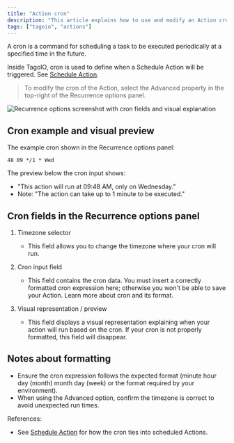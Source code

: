 ```yaml
---
title: "Action cron"
description: "This article explains how to use and modify an Action cron in TagoIO, showing where to enter a cron expression and what each part of the interface means."
tags: ["tagoio", "actions"]
---
```


A cron is a command for scheduling a task to be executed periodically at a specified time in the future.

Inside TagoIO, cron is used to define when a Schedule Action will be triggered. See [Schedule Action](../trigger-by-schedule).

> To modify the cron of the Action, select the Advanced property in the top-right of the Recurrence options panel.

![Recurrence options screenshot with cron fields and visual explanation](/docs_imagem/tagoio/action-cron-2.png)

## Cron example and visual preview

The example cron shown in the Recurrence options panel:

```cron
48 09 */1 * Wed
```

The preview below the cron input shows:
- "This action will run at 09:48 AM, only on Wednesday."
- Note: "The action can take up to 1 minute to be executed."

## Cron fields in the Recurrence options panel

1. Timezone selector  
   - This field allows you to change the timezone where your cron will run.

2. Cron input field  
   - This field contains the cron data. You must insert a correctly formatted cron expression here; otherwise you won't be able to save your Action. Learn more about cron and its format.

3. Visual representation / preview  
   - This field displays a visual representation explaining when your action will run based on the cron. If your cron is not properly formatted, this field will disappear.

## Notes about formatting

- Ensure the cron expression follows the expected format (minute hour day (month) month day (week) or the format required by your environment).
- When using the Advanced option, confirm the timezone is correct to avoid unexpected run times.

References:
- See [Schedule Action](../trigger-by-schedule) for how the cron ties into scheduled Actions.
